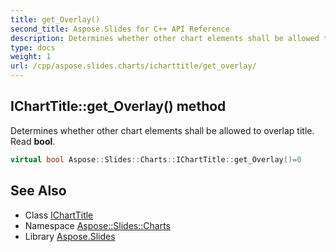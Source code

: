 ```yaml
---
title: get_Overlay()
second_title: Aspose.Slides for C++ API Reference
description: Determines whether other chart elements shall be allowed to overlap title. Read bool.
type: docs
weight: 1
url: /cpp/aspose.slides.charts/icharttitle/get_overlay/
---
```

## IChartTitle::get_Overlay() method


Determines whether other chart elements shall be allowed to overlap title. Read **bool**.

```cpp
virtual bool Aspose::Slides::Charts::IChartTitle::get_Overlay()=0
```

## See Also

* Class [IChartTitle](./)
* Namespace [Aspose::Slides::Charts](../)
* Library [Aspose.Slides](../../)